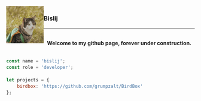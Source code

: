<img src="pickles.jpg" height="100px" align="left">

<div align="left">

<h3 align="left">Bislij</h3>

<hr>

<br>

</div>

<div align="center"><b>Welcome to my github page, forever under construction.</b></div>

<br>

```javascript
const name = 'bislij';
const role = 'developer';

let projects = {
    birdbox: 'https://github.com/grumpzalt/BirdBox'
};
```